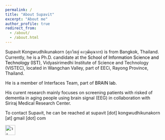 ```yaml
---
permalink: /
title: "About Supavit"
excerpt: "About me"
author_profile: true
redirect_from: 
  - /about/
  - /about.html
---
```


<head>
<meta name="google-site-verification" content="uRuWypV4Afvin_rTRUUIJKYdupZOV_wjTAiDdlS7T84" />
</head>

Supavit Kongwudhikunakorn (ศุภวิชญ์ คงวุฒิคุณากร) is from Bangkok, Thailand. Currently, he is a Ph.D. candidate at the <a href="https://vistec.ist/" style="text-decoration:none;color:#000000">School of Information Science and Technology (IST)</a>, Vidyasirimedhi Institute of Science and Technology (VISTEC), located in Wangchan Valley, part of EECi, Rayong Province, Thailand. 

He is a member of Interfaces Team, part of <a href="https://brain.vistec.ac.th/" style="text-decoration:none;color:#000000">BRAIN lab</a>. 

His curent research mainly focuses on screening patients with risked of dementia in aging people using brain signal (EEG) in collaboration with Siriraj Medical Research Center.

To contact Supavit, he can be reached at supavit [dot] kongwudhikunakorn [at] gmail [dot] com


<a href="https://webring.wonderful.software#supavitk.com" title="วงแหวนเว็บ">
  <img
    alt="วงแหวนเว็บ"
    width="32"
    height="32"
    src="https://webring.wonderful.software/webring.black.svg"
  />
</a>